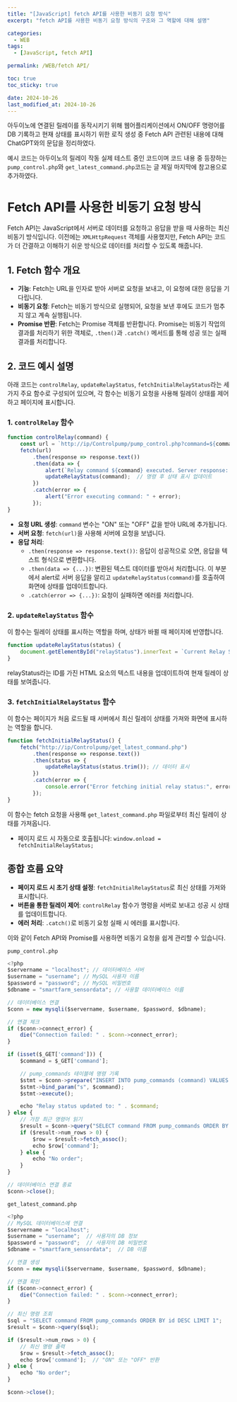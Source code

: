 ```yaml
---
title: "[JavaScript] fetch API를 사용한 비동기 요청 방식"
excerpt: "fetch API를 사용한 비동기 요청 방식의 구조와 그 역할에 대해 설명"

categories:
  - WEB
tags:
  - [JavaScript, fetch API]

permalink: /WEB/fetch API/

toc: true
toc_sticky: true

date: 2024-10-26
last_modified_at: 2024-10-26
---
```

 아두이노에 연결된 릴레이를 동작시키기 위해 웹어플리케이션에서 ON/OFF 명령어를 DB 기록하고 현재 상태를 표시하기 위한 로직 생성 중 Fetch API 관련된 내용에 대해 ChatGPT와의 문답을 정리하였다. 
 
 예시 코드는 아두이노의 릴레이 작동 실제 테스트 중인 코드이며 코드 내용 중 등장하는 `pump_control.php`와 `get_latest_command.php`코드는 글 제일 마지막에 참고용으로 추가하였다.

# Fetch API를 사용한 비동기 요청 방식

Fetch API는 JavaScript에서 서버로 데이터를 요청하고 응답을 받을 때 사용하는 최신 비동기 방식입니다. 이전에는 `XMLHttpRequest` 객체를 사용했지만, Fetch API는 코드가 더 간결하고 이해하기 쉬운 방식으로 데이터를 처리할 수 있도록 해줍니다.

## 1. Fetch 함수 개요

- **기능**: Fetch는 URL을 인자로 받아 서버로 요청을 보내고, 이 요청에 대한 응답을 기다립니다.
- **비동기 요청**: Fetch는 비동기 방식으로 실행되어, 요청을 보낸 후에도 코드가 멈추지 않고 계속 실행됩니다.
- **Promise 반환**: Fetch는 Promise 객체를 반환합니다. Promise는 비동기 작업의 결과를 처리하기 위한 객체로, `.then()`과 `.catch()` 메서드를 통해 성공 또는 실패 결과를 처리합니다.

## 2. 코드 예시 설명

아래 코드는 `controlRelay`, `updateRelayStatus`, `fetchInitialRelayStatus`라는 세 가지 주요 함수로 구성되어 있으며, 각 함수는 비동기 요청을 사용해 릴레이 상태를 제어하고 페이지에 표시합니다.

### 1. `controlRelay` 함수

```javascript
function controlRelay(command) {
    const url = `http://ip/Controlpump/pump_control.php?command=${command}`;
    fetch(url)
        .then(response => response.text())
        .then(data => {
            alert(`Relay command ${command} executed. Server response: ${data}`);
            updateRelayStatus(command);  // 명령 후 상태 표시 업데이트
        })
        .catch(error => {
            alert("Error executing command: " + error);
        });
}
```
- **요청 URL 생성**: `command` 변수는 "ON" 또는 "OFF" 값을 받아 URL에 추가됩니다.
- **서버 요청**: `fetch(url)`을 사용해 서버에 요청을 보냅니다.
- **응답 처리**:
  - `.then(response => response.text())`: 응답이 성공적으로 오면, 응답을 텍스트 형식으로 변환합니다.
  - `.then(data => {...})`: 변환된 텍스트 데이터를 받아서 처리합니다. 이 부분에서 alert로 서버 응답을 알리고 `updateRelayStatus(command)`를 호출하여 화면에 상태를 업데이트합니다.
  - `.catch(error => {...})`: 요청이 실패하면 에러를 처리합니다.

### 2. `updateRelayStatus` 함수

이 함수는 릴레이 상태를 표시하는 역할을 하며, 상태가 바뀔 때 페이지에 반영합니다.

```javascript
function updateRelayStatus(status) {
    document.getElementById("relayStatus").innerText = `Current Relay Status: ${status}`;
}
```
relayStatus라는 ID를 가진 HTML 요소의 텍스트 내용을 업데이트하여 현재 릴레이 상태를 보여줍니다.

### 3. `fetchInitialRelayStatus` 함수

이 함수는 페이지가 처음 로드될 때 서버에서 최신 릴레이 상태를 가져와 화면에 표시하는 역할을 합니다.

```javascript
function fetchInitialRelayStatus() {
    fetch("http://ip/Controlpump/get_latest_command.php")
        .then(response => response.text())
        .then(status => {
            updateRelayStatus(status.trim()); // 데이터 표시
        })
        .catch(error => {
            console.error("Error fetching initial relay status:", error);
        });
}
```
이 함수는 fetch 요청을 사용해 `get_latest_command.php` 파일로부터 최신 릴레이 상태를 가져옵니다.

- 페이지 로드 시 자동으로 호출됩니다: `window.onload = fetchInitialRelayStatus;`

## 종합 흐름 요약

- **페이지 로드 시 초기 상태 설정**: `fetchInitialRelayStatus`로 최신 상태를 가져와 표시합니다.
- **버튼을 통한 릴레이 제어**: `controlRelay` 함수가 명령을 서버로 보내고 성공 시 상태를 업데이트합니다.
- **에러 처리**: `.catch()`로 비동기 요청 실패 시 에러를 표시합니다.

이와 같이 Fetch API와 Promise를 사용하면 비동기 요청을 쉽게 관리할 수 있습니다.

`pump_control.php`
```javascript
<?php
$servername = "localhost"; // 데이터베이스 서버
$username = "username"; // MySQL 사용자 이름
$password = "password"; // MySQL 비밀번호
$dbname = "smartfarm_sensordata"; // 사용할 데이터베이스 이름

// 데이터베이스 연결
$conn = new mysqli($servername, $username, $password, $dbname);

// 연결 체크
if ($conn->connect_error) {
    die("Connection failed: " . $conn->connect_error);
}

if (isset($_GET['command'])) {
    $command = $_GET['command'];

    // pump_commands 테이블에 명령 기록
    $stmt = $conn->prepare("INSERT INTO pump_commands (command) VALUES (?)");
    $stmt->bind_param("s", $command);
    $stmt->execute();

    echo "Relay status updated to: " . $command;
} else {
    // 가장 최근 명령어 읽기
    $result = $conn->query("SELECT command FROM pump_commands ORDER BY created_at DESC LIMIT 1");
    if ($result->num_rows > 0) {
        $row = $result->fetch_assoc();
        echo $row['command'];
    } else {
        echo "No order";
    }
}

// 데이터베이스 연결 종료
$conn->close();
```

`get_latest_command.php`
```javascript
<?php
// MySQL 데이터베이스에 연결
$servername = "localhost";
$username = "username";  // 사용자의 DB 정보
$password = "password";  // 사용자의 DB 비밀번호
$dbname = "smartfarm_sensordata";  // DB 이름

// 연결 생성
$conn = new mysqli($servername, $username, $password, $dbname);

// 연결 확인
if ($conn->connect_error) {
    die("Connection failed: " . $conn->connect_error);
}

// 최신 명령 조회
$sql = "SELECT command FROM pump_commands ORDER BY id DESC LIMIT 1";
$result = $conn->query($sql);

if ($result->num_rows > 0) {
    // 최신 명령 출력
    $row = $result->fetch_assoc();
    echo $row['command'];  // "ON" 또는 "OFF" 반환
} else {
    echo "No order";
}

$conn->close();
```